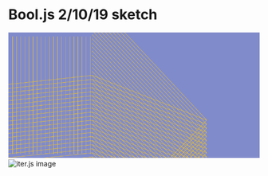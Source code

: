 # Bool.js 2/10/19 sketch
![bool.js image](https://raw.githubusercontent.com/didacta/nytimes_api/ca16e902c5cb2c0088c0eeed726f0369e5d6714b/canvas.png)
![iter.js image](https://raw.githubusercontent.com/didacta/p5.js/master/iter.png)
